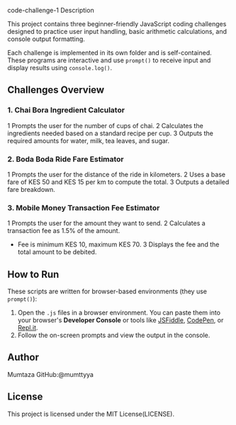 code-challenge-1
Description

This project contains three beginner-friendly JavaScript coding challenges designed to practice user input handling, basic arithmetic calculations, and console output formatting.

Each challenge is implemented in its own folder and is self-contained. These programs are interactive and use `prompt()` to receive input and display results using `console.log()`.

##  Challenges Overview

### 1. Chai Bora Ingredient Calculator 

1 Prompts the user for the number of cups of chai.
2 Calculates the ingredients needed based on a standard recipe per cup.
3 Outputs the required amounts for water, milk, tea leaves, and sugar.

### 2. Boda Boda Ride Fare Estimator 

1 Prompts the user for the distance of the ride in kilometers.
2 Uses a base fare of KES 50 and KES 15 per km to compute the total.
3 Outputs a detailed fare breakdown.

### 3. Mobile Money Transaction Fee Estimator 

1 Prompts the user for the amount they want to send.
2 Calculates a transaction fee as 1.5% of the amount.
  - Fee is minimum KES 10, maximum KES 70.
3 Displays the fee and the total amount to be debited.

##  How to Run

These scripts are written for browser-based environments (they use `prompt()`):

1. Open the `.js` files in a browser environment.
   You can paste them into your browser's **Developer Console** or tools like [JSFiddle](https://jsfiddle.net), [CodePen](https://codepen.io), or [Repl.it](https://replit.com).
2. Follow the on-screen prompts and view the output in the console.

##  Author
Mumtaza
GitHub:@mumttyya

##  License

This project is licensed under the MIT License(LICENSE).


